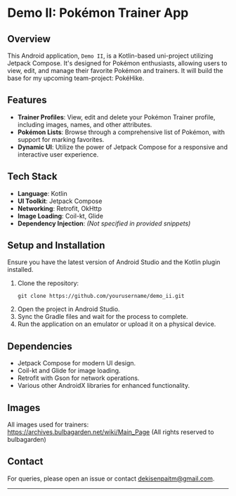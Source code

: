 # Demo II: Pokémon Trainer App

## Overview
This Android application, `Demo II`, is a Kotlin-based uni-project utilizing Jetpack Compose. It's designed for Pokémon enthusiasts, allowing users to view, edit, and manage their favorite Pokémon and trainers. It will build the base for my upcoming team-project: PokéHike.

## Features
- **Trainer Profiles**: View, edit and delete your Pokémon Trainer profile, including images, names, and other attributes.
- **Pokémon Lists**: Browse through a comprehensive list of Pokémon, with support for marking favorites.
- **Dynamic UI**: Utilize the power of Jetpack Compose for a responsive and interactive user experience.

## Tech Stack
- **Language**: Kotlin
- **UI Toolkit**: Jetpack Compose
- **Networking**: Retrofit, OkHttp
- **Image Loading**: Coil-kt, Glide
- **Dependency Injection**: *(Not specified in provided snippets)*

## Setup and Installation
Ensure you have the latest version of Android Studio and the Kotlin plugin installed.

1. Clone the repository:
   ```
   git clone https://github.com/yourusername/demo_ii.git
   ```
2. Open the project in Android Studio.
3. Sync the Gradle files and wait for the process to complete.
4. Run the application on an emulator or upload it on a physical device.

## Dependencies
- Jetpack Compose for modern UI design.
- Coil-kt and Glide for image loading.
- Retrofit with Gson for network operations.
- Various other AndroidX libraries for enhanced functionality.

## Images
All images used for trainers:
https://archives.bulbagarden.net/wiki/Main_Page
(All rights reserved to bulbagarden)

## Contact
For queries, please open an issue or contact dekisenpaitm@gmail.com.

---

